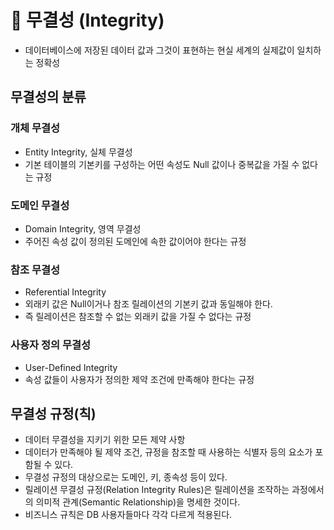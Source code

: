 # 🌟 무결성 (Integrity)

- 데이터베이스에 저장된 데이터 값과 그것이 표현하는 현실 세계의 실제값이 일치하는 정확성

## 무결성의 분류

### 개체 무결성

- Entity Integrity, 실체 무결성
- 기본 테이블의 기본키를 구성하는 어떤 속성도 Null 값이나 중복값을 가질 수 없다는 규정

### 도메인 무결성

- Domain Integrity, 영역 무결성
- 주어진 속성 값이 정의된 도메인에 속한 값이어야 한다는 규정

### 참조 무결성

- Referential Integrity
- 외래키 값은 Null이거나 참조 릴레이션의 기본키 값과 동일해야 한다.
- 즉 릴레이션은 참조할 수 없는 외래키 값을 가질 수 없다는 규정

### 사용자 정의 무결성

- User-Defined Integrity
- 속성 값들이 사용자가 정의한 제약 조건에 만족해야 한다는 규정

## 무결성 규정(칙)

- 데이터 무결성을 지키기 위한 모든 제약 사항
- 데이터가 만족해야 될 제약 조건, 규정을 참조할 때 사용하는 식별자 등의 요소가 포함될 수 있다.
- 무결성 규정의 대상으로는 도메인, 키, 종속성 등이 있다.
- 릴레이션 무결성 규정(Relation Integrity Rules)은 릴레이션을 조작하는 과정에서의 의미적 관계(Semantic Relationship)을 명세한 것이다.
- 비즈니스 규칙은 DB 사용자들마다 각각 다르게 적용된다.
